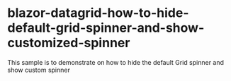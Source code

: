 # blazor-datagrid-how-to-hide-default-grid-spinner-and-show-customized-spinner
This sample is to demonstrate on how to hide the default Grid spinner and show custom spinner

